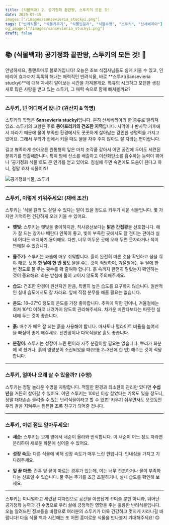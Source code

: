 ```yaml
---
title: (식물백과) 2. 공기정화 끝판왕, 스투키의 모든 것! 
date: 2025-07-15
images:["/images/sansevieria_stuckyi.png"]
tags: ["반려식물", "식물키우기", "식물입문자", "식물수명", "스투키", "산세베리아"]
og_image:["/images/sansevieria_stuckyi.png"]
draft: false
---
```


## 📚 (식물백과) 공기정화 끝판왕, 스투키의 모든 것! 💚

안녕하세요, 플랜트마루 블로거입니다! 오늘은 초보 식집사님들도 쉽게 키울 수 있고, 인테리어 효과까지 톡톡히 해내는 매력적인 반려식물, 바로 **스투키(Sansevieria stuckyi)**에 대해 자세히 알아보는 시간을 가져볼게요. 특유의 시크하고 모던한 생김새로 많은 사랑을 받고 있는 스투키, 그 매력 속으로 함께 빠져볼까요?

---

### 스투키, 넌 어디에서 왔니? (원산지 & 학명)

스투키의 학명은 **Sansevieria stuckyi**입니다. 흔히 산세베리아의 한 종류로 알려져 있죠. 스투키의 고향은 주로 **동아프리카의 건조한 지역**입니다. 사막이나 반사막 기후에서 자라기 때문에 물이 부족한 환경에서도 꿋꿋하게 살아남는 강인한 생명력을 가지고 있어요. 그래서 우리가 집에서 키울 때도 물을 자주 주지 않아도 잘 자라는 편이랍니다.

길고 뾰족하게 솟아오른 원통형의 잎은 마치 조각품 같아서 어떤 공간에 두어도 세련된 분위기를 연출해줍니다. 특히 밤에 산소를 배출하고 이산화탄소를 흡수하는 능력이 뛰어나 '공기정화 식물'로도 큰 인기를 얻고 있어요. 침실에 두면 숙면에도 도움이 된다고 하니, 정말 효자 식물이죠!

![공기정화식물, 스투키](/images/sansevieria_stuckyi.png)

---

### 스투키, 이렇게 키워주세요! (재배 조건)

스투키는 '식물 킬러'도 살릴 수 있다는 말이 있을 정도로 키우기 쉬운 식물입니다. 몇 가지만 기억하면 건강하게 오래 키울 수 있어요.

- **햇빛:** 스투키는 햇빛을 좋아하지만, 직사광선보다는 **밝은 간접광**을 선호합니다. 해가 잘 드는 창가나 베란다 안쪽이 좋고, 빛이 부족한 곳에서도 잘 견디는 편이라 실내 어디든 배치하기 용이해요. 다만, 너무 어두운 곳에 오래 두면 웃자라거나 색이 연해질 수 있습니다.
    
- **물주기:** 스투키는 과습에 매우 취약합니다. 흙이 완전히 마른 것을 확인하고 물을 줘야 해요. 보통 **한 달에 한 번 정도** 물을 주는 것이 적당하며, 겨울철에는 두 달에 한 번 정도로 물 주는 횟수를 확 줄여야 합니다. 흙 속까지 완전히 말랐는지 확인하는 것이 중요해요. 화분 받침에 물이 고이지 않도록 주의해주세요.
    
- **습도:** 건조한 환경이 원산지인 만큼, 특별히 높은 습도를 요구하지 않습니다. 일반적인 실내 습도에서도 잘 자라요. 잎에 직접 분무를 해줄 필요는 없습니다.
    
- **온도:** 18~27°C 정도의 온도를 가장 좋아합니다. 추위에 약한 편이니, 겨울철에는 최저 10°C 이하로 내려가지 않도록 관리해주세요. 차가운 베란다보다는 따뜻한 실내에 두는 것이 좋습니다.
    
- **흙:** 배수가 매우 잘 되는 흙을 사용해야 합니다. 마사토나 펄라이트 비율을 높여서 물 빠짐이 좋게 해주세요. 선인장이나 다육식물용 흙도 좋습니다.
    
- **분갈이:** 스투키는 성장이 느린 편이라 자주 분갈이할 필요는 없습니다. 뿌리가 화분에 꽉 찼거나, 흙의 영양분이 소진되었을 때(보통 2~3년에 한 번) 해주는 것이 적당합니다.
    

---

### 스투키, 얼마나 오래 살 수 있을까? (수명)

스투키는 정말 놀라운 수명을 자랑합니다. 적절한 환경과 최소한의 관리만 있다면 **수십 년**을 거뜬히 살아갈 수 있어요. 어떤 스투키는 100년 이상 살았다는 기록도 있을 정도니, 정말 대대손손 물려줄 수 있는 반려식물이라고 할 수 있죠! 키우기 쉬우면서도 오랫동안 우리 곁을 지켜주는 든든한 초록 친구가 되어줄 겁니다.

---

### 스투키, 이런 점도 알아두세요!

- **새순:** 스투키는 모체 옆에서 새순이 올라와 번식합니다. 이 새순이 어느 정도 자라면 분리하여 새로운 화분에 심어줄 수 있어요.
    
- **성장 속도:** 다른 식물에 비해 성장 속도가 매우 느린 편입니다. 인내심을 가지고 기다려주세요.
    
- **잎 끝 마름:** 간혹 잎 끝이 마르는 경우가 있는데, 이는 너무 건조하거나 물이 부족하다는 신호일 수 있습니다. 물 주는 주기를 조금 조절하거나, 실내 습도를 확인해 보세요.
    

---

스투키는 미니멀하고 세련된 디자인으로 공간을 아름답게 꾸며줄 뿐만 아니라, 뛰어난 공기정화 능력과 긴 수명으로 우리 삶에 긍정적인 영향을 주는 훌륭한 반려식물입니다. 오늘 알려드린 정보들을 바탕으로 여러분의 스투키가 더욱 건강하고 멋지게 자라나길 바랍니다! 다음 식물 백과 시간에는 또 어떤 흥미로운 식물을 만나볼지 기대해주세요! 😊